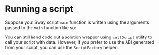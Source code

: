 # Running a script

Suppose your Sway script `main` function is written using the arguments passed to the `main` function like so:

<!-- <<< ../../../packages/fuel-gauge/test/fixtures/forc-projects/script-main-args/src/main.sw#script-with-main-args{rust:line-numbers} -->

You can still hand code out a solution wrapper using `callScript` utility to call your script with data. However, if you prefer to use the ABI generated from your script, you can use the `ScriptFactory` helper:

<!-- <<< ../../../packages/fuel-gauge/src/script-main-args.test.ts#script-call-factory{ts:line-numbers} -->
